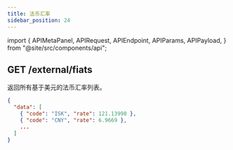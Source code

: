 ```yaml
---
title: 法币汇率
sidebar_position: 24
---
```


import {
  APIMetaPanel,
  APIRequest,
  APIEndpoint,
  APIParams,
  APIPayload,
} from "@site/src/components/api";

## GET /external/fiats

返回所有基于美元的法币汇率列表。

<APIEndpoint url="/external/fiats" />

<APIMetaPanel scope="Authorized" scopeNote="" />

<APIRequest title="Get Fiats Rate" url="/external/fiats" />

```json title="Response"
{
  "data": [
    { "code": "ISK", "rate": 121.13998 },
    { "code": "CNY", "rate": 6.9669 },
    ...
  ]
}
```
